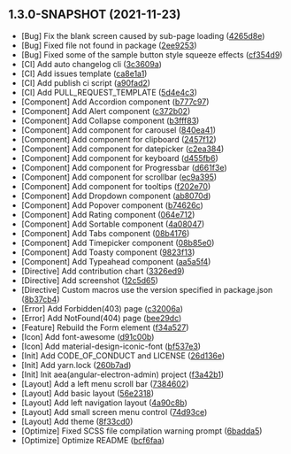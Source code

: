 ## 1.3.0-SNAPSHOT (2021-11-23)

* [Bug] Fix the blank screen caused by sub-page loading ([4265d8e](https://github.com/qianmoQ/angular-electron-admin/commit/4265d8e))
* [Bug] Fixed file not found in package ([2ee9253](https://github.com/qianmoQ/angular-electron-admin/commit/2ee9253))
* [Bug] Fixed some of the sample button style squeeze effects ([cf354d9](https://github.com/qianmoQ/angular-electron-admin/commit/cf354d9))
* [CI] Add auto changelog cli ([3c3609a](https://github.com/qianmoQ/angular-electron-admin/commit/3c3609a))
* [CI] Add issues template ([ca8e1a1](https://github.com/qianmoQ/angular-electron-admin/commit/ca8e1a1))
* [CI] Add publish ci script ([a90fad2](https://github.com/qianmoQ/angular-electron-admin/commit/a90fad2))
* [CI] Add PULL_REQUEST_TEMPLATE ([5d4e4c3](https://github.com/qianmoQ/angular-electron-admin/commit/5d4e4c3))
* [Component] Add Accordion component ([b777c97](https://github.com/qianmoQ/angular-electron-admin/commit/b777c97))
* [Component] Add Alert component ([c372b02](https://github.com/qianmoQ/angular-electron-admin/commit/c372b02))
* [Component] Add Collapse component ([b3fff83](https://github.com/qianmoQ/angular-electron-admin/commit/b3fff83))
* [Component] Add component for carousel ([840ea41](https://github.com/qianmoQ/angular-electron-admin/commit/840ea41))
* [Component] Add component for clipboard ([2457f12](https://github.com/qianmoQ/angular-electron-admin/commit/2457f12))
* [Component] Add component for datepicker ([c2ea384](https://github.com/qianmoQ/angular-electron-admin/commit/c2ea384))
* [Component] Add component for keyboard ([d455fb6](https://github.com/qianmoQ/angular-electron-admin/commit/d455fb6))
* [Component] Add component for Progressbar ([d661f3e](https://github.com/qianmoQ/angular-electron-admin/commit/d661f3e))
* [Component] Add component for scrollbar ([ec9a395](https://github.com/qianmoQ/angular-electron-admin/commit/ec9a395))
* [Component] Add component for tooltips ([f202e70](https://github.com/qianmoQ/angular-electron-admin/commit/f202e70))
* [Component] Add Dropdown component ([ab8070d](https://github.com/qianmoQ/angular-electron-admin/commit/ab8070d))
* [Component] Add Popover component ([b74626c](https://github.com/qianmoQ/angular-electron-admin/commit/b74626c))
* [Component] Add Rating component ([064e712](https://github.com/qianmoQ/angular-electron-admin/commit/064e712))
* [Component] Add Sortable component ([4a08047](https://github.com/qianmoQ/angular-electron-admin/commit/4a08047))
* [Component] Add Tabs component ([08b4176](https://github.com/qianmoQ/angular-electron-admin/commit/08b4176))
* [Component] Add Timepicker component ([08b85e0](https://github.com/qianmoQ/angular-electron-admin/commit/08b85e0))
* [Component] Add Toasty component ([9823f13](https://github.com/qianmoQ/angular-electron-admin/commit/9823f13))
* [Component] Add Typeahead component ([aa5a5f4](https://github.com/qianmoQ/angular-electron-admin/commit/aa5a5f4))
* [Directive] Add contribution chart ([3326ed9](https://github.com/qianmoQ/angular-electron-admin/commit/3326ed9))
* [Directive] Add screenshot ([12c5d65](https://github.com/qianmoQ/angular-electron-admin/commit/12c5d65))
* [Directive] Custom macros use the version specified in package.json ([8b37cb4](https://github.com/qianmoQ/angular-electron-admin/commit/8b37cb4))
* [Error] Add Forbidden(403) page ([c32006a](https://github.com/qianmoQ/angular-electron-admin/commit/c32006a))
* [Error] Add NotFound(404) page ([bee29dc](https://github.com/qianmoQ/angular-electron-admin/commit/bee29dc))
* [Feature] Rebuild the Form element ([f34a527](https://github.com/qianmoQ/angular-electron-admin/commit/f34a527))
* [Icon] Add font-awesome ([d91c00b](https://github.com/qianmoQ/angular-electron-admin/commit/d91c00b))
* [Icon] Add material-design-iconic-font ([bf537e3](https://github.com/qianmoQ/angular-electron-admin/commit/bf537e3))
* [Init] Add CODE_OF_CONDUCT and LICENSE ([26d136e](https://github.com/qianmoQ/angular-electron-admin/commit/26d136e))
* [Init] Add yarn.lock ([260b7ad](https://github.com/qianmoQ/angular-electron-admin/commit/260b7ad))
* [Init] Init aea(angular-electron-admin) project ([f3a42b1](https://github.com/qianmoQ/angular-electron-admin/commit/f3a42b1))
* [Layout] Add a left menu scroll bar ([7384602](https://github.com/qianmoQ/angular-electron-admin/commit/7384602))
* [Layout] Add basic layout ([56e2318](https://github.com/qianmoQ/angular-electron-admin/commit/56e2318))
* [Layout] Add left navigation layout ([4a90c8b](https://github.com/qianmoQ/angular-electron-admin/commit/4a90c8b))
* [Layout] Add small screen menu control ([74d93ce](https://github.com/qianmoQ/angular-electron-admin/commit/74d93ce))
* [Layout] Add theme ([8f33cd0](https://github.com/qianmoQ/angular-electron-admin/commit/8f33cd0))
* [Optimize] Fixed SCSS file compilation warning prompt ([6badda5](https://github.com/qianmoQ/angular-electron-admin/commit/6badda5))
* [Optimize] Optimize README ([bcf6faa](https://github.com/qianmoQ/angular-electron-admin/commit/bcf6faa))



